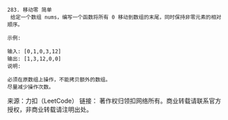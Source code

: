 
```text
283. 移动零 简单
 给定一个数组 nums，编写一个函数将所有 0 移动到数组的末尾，同时保持非零元素的相对顺序。

示例:

输入: [0,1,0,3,12]
输出: [1,3,12,0,0]
说明:

必须在原数组上操作，不能拷贝额外的数组。
尽量减少操作次数。
```

来源：力扣（LeetCode）
链接： [](https://leetcode-cn.com/problems/move-zeroes)
著作权归领扣网络所有。商业转载请联系官方授权，非商业转载请注明出处。
